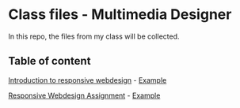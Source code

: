 # Class files - Multimedia Designer

In this repo, the files from my class will be collected.

## Table of content

[Introduction to responsive webdesign](https://github.com/bjornskov/mmd/tree/master/ResponsiveIntro) - [Example](https://htmlpreview.github.io/?https://github.com/bjornskov/mmd/blob/master/ResponsiveIntro/index.html)

[Responsive Webdesign Assignment](https://github.com/bjornskov/mmd/tree/master/ResponsiveAssignment) - [Example](https://htmlpreview.github.io/?https://github.com/bjornskov/mmd/blob/master/ResponsiveAssignment/index.html)